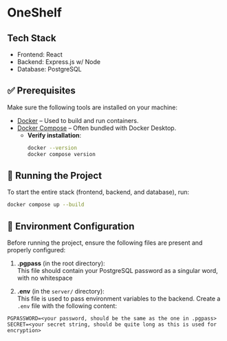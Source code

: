# OneShelf

## Tech Stack

- Frontend: React
- Backend: Express.js w/ Node
- Database: PostgreSQL

## ✅ Prerequisites

Make sure the following tools are installed on your machine:

- [Docker](https://www.docker.com/get-started) – Used to build and run containers.
- [Docker Compose](https://docs.docker.com/compose/) – Often bundled with Docker Desktop.
  - **Verify installation**:
    ```bash
    docker --version
    docker compose version
    ```

## 🚀 Running the Project

To start the entire stack (frontend, backend, and database), run:

```bash
docker compose up --build
```

## 🔐 Environment Configuration

Before running the project, ensure the following files are present and properly configured:

1. **.pgpass** (in the root directory):  
   This file should contain your PostgreSQL password as a singular word, with no whitespace

2. **.env** (in the `server/` directory):  
This file is used to pass environment variables to the backend. Create a `.env` file with the following content:
```
PGPASSWORD=<your password, should be the same as the one in .pgpass>
SECRET=<your secret string, should be quite long as this is used for encryption>
```
